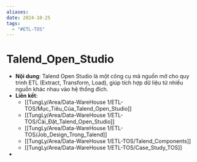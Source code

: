 ```yaml
---
aliases: 
date: 2024-10-25
tags:
  - "#ETL-TOS"
---
```

# Talend_Open_Studio
   - **Nội dung**: Talend Open Studio là một công cụ mã nguồn mở cho quy trình ETL (Extract, Transform, Load), giúp tích hợp dữ liệu từ nhiều nguồn khác nhau vào hệ thống đích.
   - **Liên kết**:
      - [[TungLy/Area/Data-WareHouse 1/ETL-TOS/Mục_Tiêu_Của_Talend_Open_Studio]]
      - [[TungLy/Area/Data-WareHouse 1/ETL-TOS/Cài_Đặt_Talend_Open_Studio]]
      - [[TungLy/Area/Data-WareHouse 1/ETL-TOS/Job_Design_Trong_Talend]]
      - [[TungLy/Area/Data-WareHouse 1/ETL-TOS/Talend_Components]]
      - [[TungLy/Area/Data-WareHouse 1/ETL-TOS/Case_Study_TOS]]
  - 